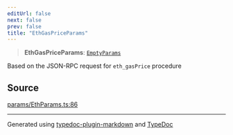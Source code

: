```yaml
---
editUrl: false
next: false
prev: false
title: "EthGasPriceParams"
---
```


> **EthGasPriceParams**: [`EmptyParams`](/reference/tevm/actions-types/type-aliases/emptyparams/)

Based on the JSON-RPC request for `eth_gasPrice` procedure

## Source

[params/EthParams.ts:86](https://github.com/evmts/tevm-monorepo/blob/main/packages/actions-types/src/params/EthParams.ts#L86)

***
Generated using [typedoc-plugin-markdown](https://www.npmjs.com/package/typedoc-plugin-markdown) and [TypeDoc](https://typedoc.org/)
